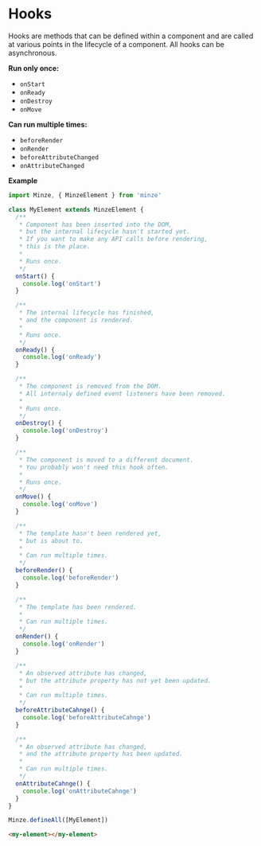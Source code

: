 # Hooks

Hooks are methods that can be defined within a component and are called at various points in the lifecycle of a component. All hooks can be asynchronous.

**Run only once:**

- `onStart`
- `onReady`
- `onDestroy`
- `onMove`

**Can run multiple times:**

- `beforeRender`
- `onRender`
- `beforeAttributeChanged`
- `onAttributeChanged`

**Example**

```js
import Minze, { MinzeElement } from 'minze'

class MyElement extends MinzeElement {
  /**
   * Component has been inserted into the DOM,
   * but the internal lifecycle hasn't started yet.
   * If you want to make any API calls before rendering,
   * this is the place.
   *
   * Runs once.
   */
  onStart() {
    console.log('onStart')
  }

  /**
   * The internal lifecycle has finished,
   * and the component is rendered.
   *
   * Runs once.
   */
  onReady() {
    console.log('onReady')
  }

  /**
   * The component is removed from the DOM.
   * All internaly defined event listeners have been removed.
   *
   * Runs once.
   */
  onDestroy() {
    console.log('onDestroy')
  }

  /**
   * The component is moved to a different document.
   * You probably won't need this hook often.
   *
   * Runs once.
   */
  onMove() {
    console.log('onMove')
  }

  /**
   * The template hasn't been rendered yet,
   * but is about to.
   *
   * Can run multiple times.
   */
  beforeRender() {
    console.log('beforeRender')
  }

  /**
   * The template has been rendered.
   *
   * Can run multiple times.
   */
  onRender() {
    console.log('onRender')
  }

  /**
   * An observed attribute has changed,
   * but the attribute property has not yet been updated.
   *
   * Can run multiple times.
   */
  beforeAttributeCahnge() {
    console.log('beforeAttributeCahnge')
  }

  /**
   * An observed attribute has changed,
   * and the attribute property has been updated.
   *
   * Can run multiple times.
   */
  onAttributeCahnge() {
    console.log('onAttributeCahnge')
  }
}

Minze.defineAll([MyElement])
```

```html
<my-element></my-element>
```

